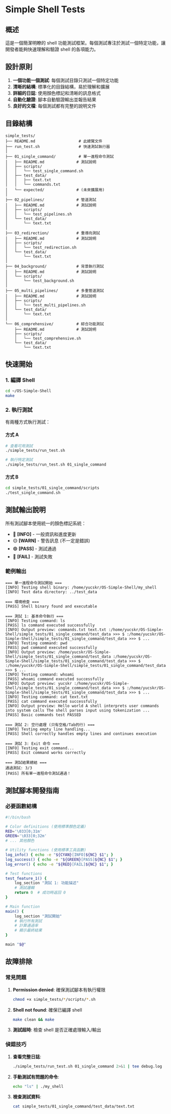 # Simple Shell Tests
## 概述
這是一個簡潔明瞭的 shell 功能測試框架。每個測試專注於測試一個特定功能，讓開發者能夠快速理解和驗證 shell 的各項能力。

## 設計原則
1. **一個功能一個測試**: 每個測試目錄只測試一個特定功能
2. **清晰的結構**: 標準化的目錄結構，易於理解和擴展
3. **詳細的日誌**: 使用顏色標記和清晰的訊息格式
4. **自動化驗證**: 腳本自動驗證輸出並報告結果
5. **良好的文檔**: 每個測試都有完整的說明文件

## 目錄結構
```
simple_tests/
├── README.md                   # 此總覽文件
├── run_test.sh                 # 快速測試執行器
│
├── 01_single_command/          # 單一進程命令測試
│   ├── README.md              # 測試說明
│   ├── scripts/
│   │   └── test_single_command.sh
│   ├── test_data/
│   │   ├── text.txt
│   │   └── commands.txt
│   └── expected/              # (未來擴展用)
│
├── 02_pipelines/              # 管道測試
│   ├── README.md              # 測試說明
│   ├── scripts/
│   │   └── test_pipelines.sh
│   └── test_data/
│       └── text.txt
│
├── 03_redirection/            # 重導向測試
│   ├── README.md              # 測試說明
│   ├── scripts/
│   │   └── test_redirection.sh
│   └── test_data/
│       └── text.txt
│
├── 04_background/             # 背景執行測試
│   ├── README.md              # 測試說明
│   └── scripts/
│       └── test_background.sh
│
├── 05_multi_pipelines/        # 多重管道測試
│   ├── README.md              # 測試說明
│   ├── scripts/
│   │   └── test_multi_pipelines.sh
│   └── test_data/
│       └── text.txt
│
└── 06_comprehensive/          # 綜合功能測試
    ├── README.md              # 測試說明
    ├── scripts/
    │   └── test_comprehensive.sh
    └── test_data/
        └── text.txt
```

## 快速開始
### 1. 編譯 Shell
```bash
cd ~/OS-Simple-Shell
make
```

### 2. 執行測試
有兩種方式執行測試：

#### 方式 A
```bash
# 查看可用測試
./simple_tests/run_test.sh

# 執行特定測試
./simple_tests/run_test.sh 01_single_command
```

#### 方式 B
```bash
cd simple_tests/01_single_command/scripts
./test_single_command.sh
```

## 測試輸出說明
所有測試腳本使用統一的顏色標記系統：

- 🔵 **[INFO]** - 一般資訊和進度更新
- 🟡 **[WARN]** - 警告訊息 (不一定是錯誤)
- 🟢 **[PASS]** - 測試通過
- 🔴 **[FAIL]** - 測試失敗

### 範例輸出
```
=== 單一進程命令測試開始 ===
[INFO] Testing shell binary: /home/yucskr/OS-Simple-Shell/my_shell
[INFO] Test data directory: ../test_data

=== 環境檢查 ===
[PASS] Shell binary found and executable

=== 測試 1: 基本命令執行 ===
[INFO] Testing command: ls
[PASS] ls command executed successfully
[INFO] Output preview: commands.txt text.txt :/home/yucskr/OS-Simple-Shell/simple_tests/01_single_command/test_data >>> $ :/home/yucskr/OS-Simple-Shell/simple_tests/01_single_command/test_data >>> $ ...
[INFO] Testing command: pwd
[PASS] pwd command executed successfully
[INFO] Output preview: /home/yucskr/OS-Simple-Shell/simple_tests/01_single_command/test_data :/home/yucskr/OS-Simple-Shell/simple_tests/01_single_command/test_data >>> $ :/home/yucskr/OS-Simple-Shell/simple_tests/01_single_command/test_data >>> $ ...
[INFO] Testing command: whoami
[PASS] whoami command executed successfully
[INFO] Output preview: yucskr :/home/yucskr/OS-Simple-Shell/simple_tests/01_single_command/test_data >>> $ :/home/yucskr/OS-Simple-Shell/simple_tests/01_single_command/test_data >>> $ ...
[INFO] Testing command: cat text.txt
[PASS] cat command executed successfully
[INFO] Output preview: Hello world A shell interprets user commands into system calls The shell parses input using tokenization ...
[PASS] Basic commands test PASSED

=== 測試 2: 空行處理 (只有空格/Tab的行) ===
[INFO] Testing empty line handling...
[PASS] Shell correctly handles empty lines and continues execution

=== 測試 3: Exit 命令 ===
[INFO] Testing exit command...
[PASS] Exit command works correctly

=== 測試結果總結 ===
通過測試: 3/3
[PASS] 所有單一進程命令測試通過！
```

## 測試腳本開發指南
### 必要函數結構

```bash
#!/bin/bash

# Color definitions (使用標準顏色定義)
RED='\033[0;31m'
GREEN='\033[0;32m'
# ... 其他顏色

# Utility functions (使用標準工具函數)
log_info() { echo -e "${CYAN}[INFO]${NC} $1"; }
log_success() { echo -e "${GREEN}[PASS]${NC} $1"; }
log_error() { echo -e "${RED}[FAIL]${NC} $1"; }

# Test functions
test_feature_1() {
    log_section "測試 1: 功能描述"
    # 測試邏輯
    return 0  # 成功時返回 0
}

# Main function
main() {
    log_section "測試開始"
    # 執行所有測試
    # 計算通過率
    # 顯示最終結果
}

main "$@"
```

## 故障排除
### 常見問題

1. **Permission denied**: 確保測試腳本有執行權限
   ```bash
   chmod +x simple_tests/*/scripts/*.sh
   ```

2. **Shell not found**: 確保已編譯 shell
   ```bash
   make clean && make
   ```

3. **測試超時**: 檢查 shell 是否正確處理輸入/輸出

### 偵錯技巧

1. **查看完整日誌**:
   ```bash
   ./simple_tests/run_test.sh 01_single_command 2>&1 | tee debug.log
   ```

2. **手動測試有問題的命令**:
   ```bash
   echo "ls" | ./my_shell
   ```

3. **檢查測試資料**:
   ```bash
   cat simple_tests/01_single_command/test_data/text.txt
   ```
